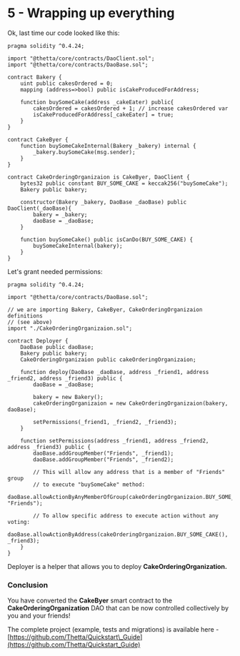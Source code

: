 # 5 - Wrapping up everything

Ok, last time our code looked like this:

```text
pragma solidity ^0.4.24;

import "@thetta/core/contracts/DaoClient.sol";
import "@thetta/core/contracts/DaoBase.sol";

contract Bakery {
	uint public cakesOrdered = 0;
	mapping (address=>bool) public isCakeProducedForAddress;

	function buySomeCake(address _cakeEater) public{
		cakesOrdered = cakesOrdered + 1; // increase cakesOrdered var
		isCakeProducedForAddress[_cakeEater] = true;
	}
}

contract CakeByer {
	function buySomeCakeInternal(Bakery _bakery) internal { 
		_bakery.buySomeCake(msg.sender);
	}
}

contract CakeOrderingOrganizaion is CakeByer, DaoClient {
	bytes32 public constant BUY_SOME_CAKE = keccak256("buySomeCake");
	Bakery public bakery;

	constructor(Bakery _bakery, DaoBase _daoBase) public DaoClient(_daoBase){
		bakery = _bakery;
		daoBase = _daoBase;
	}

	function buySomeCake() public isCanDo(BUY_SOME_CAKE) {
		buySomeCakeInternal(bakery);
	}
}

```

Let's grant needed permissions:

```text
pragma solidity ^0.4.24;

import "@thetta/core/contracts/DaoBase.sol";

// we are importing Bakery, CakeByer, CakeOrderingOrganizaion definitions
// (see above)
import "./CakeOrderingOrganizaion.sol";

contract Deployer {
	DaoBase public daoBase;
	Bakery public bakery;
	CakeOrderingOrganizaion public cakeOrderingOrganizaion;

	function deploy(DaoBase _daoBase, address _friend1, address _friend2, address _friend3) public {
		daoBase = _daoBase;
		
		bakery = new Bakery();
		cakeOrderingOrganizaion = new CakeOrderingOrganizaion(bakery, daoBase);
		
		setPermissions(_friend1, _friend2, _friend3);
	}

	function setPermissions(address _friend1, address _friend2, address _friend3) public {
		daoBase.addGroupMember("Friends", _friend1);
		daoBase.addGroupMember("Friends", _friend2);

		// This will allow any address that is a member of "Friends" group 
		// to execute "buySomeCake" method:
		daoBase.allowActionByAnyMemberOfGroup(cakeOrderingOrganizaion.BUY_SOME_CAKE(), "Friends");

		// To allow specific address to execute action without any voting:
		daoBase.allowActionByAddress(cakeOrderingOrganizaion.BUY_SOME_CAKE(), _friend3);
	}
}
```

Deployer is a helper that allows you to deploy **CakeOrderingOrganization.**

### Conclusion

You have converted the **CakeByer** smart contract to the **CakeOrderingOrganization** DAO that can be now controlled collectively by you and your friends!

The complete project \(example, tests and migrations\) is available here - [https://github.com/Thetta/Quickstart\_Guide](https://github.com/Thetta/Quickstart_Guide)

